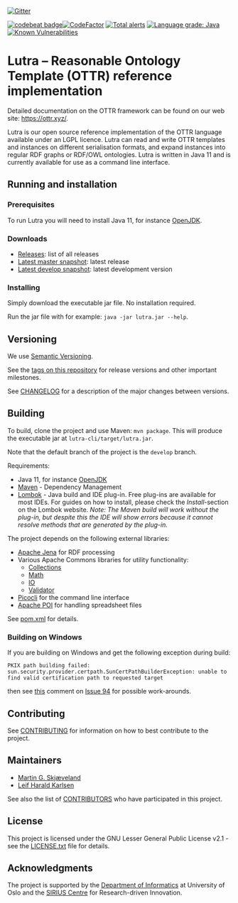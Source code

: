 [![Gitter](https://badges.gitter.im/ottr-talk/community.svg)](https://gitter.im/ottr-talk/community?utm_source=badge&utm_medium=badge&utm_campaign=pr-badge)

[![codebeat badge](https://codebeat.co/badges/6bafc41c-75e1-4bb3-8e6e-9cddbc36f297)](https://codebeat.co/projects/github-com-rtto-lutra-mirror-develop)[![CodeFactor](https://www.codefactor.io/repository/github/rtto/lutra-mirror/badge)](https://www.codefactor.io/repository/github/rtto/lutra-mirror)
[![Total alerts](https://img.shields.io/lgtm/alerts/g/rtto/lutra-mirror.svg?logo=lgtm&logoWidth=18)](https://lgtm.com/projects/g/rtto/lutra-mirror/alerts/)
[![Language grade: Java](https://img.shields.io/lgtm/grade/java/g/rtto/lutra-mirror.svg?logo=lgtm&logoWidth=18)](https://lgtm.com/projects/g/rtto/lutra-mirror/context:java)
[![Known Vulnerabilities](https://snyk.io/test/github/rtto/lutra-mirror/develop/badge.svg)](https://snyk.io/test/github/rtto/lutra-mirror/develop) 

# Lutra – Reasonable Ontology Template (OTTR) reference implementation

Detailed documentation on the OTTR framework can be found on our web site: https://ottr.xyz/.

Lutra is our open source reference implementation of the OTTR language available under an LGPL licence. Lutra can read and write OTTR templates and instances on different serialisation formats, and expand instances into regular RDF graphs or RDF/OWL ontologies. Lutra is written in Java 11 and is currently available for use as a command line interface.


## Running and installation

### Prerequisites

To run Lutra you will need to install Java 11, for instance [OpenJDK][1].

### Downloads

* [Releases][2]: list of all releases
* [Latest master snapshot][3]: latest release
* [Latest develop snapshot][4]: latest development version

### Installing

Simply download the executable jar file. No installation required.

Run the jar file with for example: `java -jar lutra.jar --help`.

## Versioning

We use [Semantic Versioning][8].

See the [tags on this repository][6] for release versions and other important milestones. 

See [CHANGELOG](CHANGELOG.md) for a description of the major changes between versions. 

## Building

To build, clone the project and use Maven: `mvn package`. This will produce the executable jar at `lutra-cli/target/lutra.jar`.

Note that the default branch of the project is the `develop` branch.

Requirements:

* Java 11, for instance [OpenJDK][1]
* [Maven](https://maven.apache.org/) - Dependency Management
* [Lombok](https://projectlombok.org/) - Java build and IDE plug-in.
Free plug-ins are available for most IDEs. For guides on how to install, please check the _Install_-section on the Lombok website.
_Note: The Maven build will work without the plug-in, but despite this the IDE will show errors because it cannot resolve methods that are generated by the plug-in._

The project depends on the following external libraries:

* [Apache Jena](https://jena.apache.org/) for RDF processing
* Various Apache Commons libraries for utility functionality:
  * [Collections](https://commons.apache.org/proper/commons-collections/)
  * [Math](http://commons.apache.org/proper/commons-math/)
  * [IO](https://commons.apache.org/proper/commons-io/)
  * [Validator](https://commons.apache.org/proper/commons-validator/)
* [Picocli](https://picocli.info/) for the command line interface
* [Apache POI](https://poi.apache.org/) for handling spreadsheet files

See [pom.xml](pom.xml) for details.

### Building on Windows

If you are building on Windows and get the following exception during build:
```
PKIX path building failed: sun.security.provider.certpath.SunCertPathBuilderException: unable to find valid certification path to requested target
```
then see [this](https://gitlab.com/ottr/lutra/lutra/issues/94#note_153568457) comment on [Issue 94](https://gitlab.com/ottr/lutra/lutra/issues/94) for possible work-arounds.

## Contributing

See [CONTRIBUTING](CONTRIBUTING.md) for information on how to best contribute to the project.

## Maintainers

* [Martin G. Skjæveland](http://folk.uio.no/martige/)
* [Leif Harald Karlsen](http://folk.uio.no/leifhka/)

See also the list of [CONTRIBUTORS](CONTRIBUTORS.md) who have participated in this project.

## License

This project is licensed under the GNU Lesser General Public License v2.1 - see the [LICENSE.txt](LICENSE.txt) file for details.

## Acknowledgments

The project is supported by the [Department of Informatics][9] at University of Oslo and the [SIRIUS Centre][10] for Research-driven Innovation.


[1]:https://openjdk.java.net/install/index.html
[2]:https://gitlab.com/ottr/lutra/lutra/releases
[3]:https://gitlab.com/ottr/lutra/lutra/-/jobs/artifacts/master/raw/lutra.jar?job=snapshot
[4]:https://gitlab.com/ottr/lutra/lutra/-/jobs/artifacts/develop/raw/lutra.jar?job=snapshot
[5]:https://docs.gitlab.com/ee/gitlab-basics/add-merge-request.html
[6]:https://gitlab.com/ottr/lutra/lutra/tags
[7]:https://gitlab.com/ottr/lutra/lutra/graphs/master
[8]:https://semver.org
[9]:https://www.ifi.uio.no
[10]:https://sirius-labs.no
